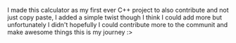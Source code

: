 I made this calculator as my first ever C++ project to also contribute and not just copy paste, I added a simple twist though I think I could add more but unfortunately I didn't hopefully I could contribute more to the communit and make awesome things
this is my journey :>
